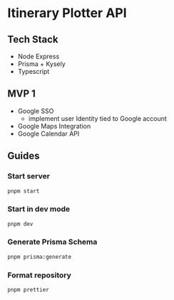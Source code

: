 # Itinerary Plotter API

## Tech Stack

- Node Express
- Prisma + Kysely
- Typescript

## MVP 1

- Google SSO
  - implement user Identity tied to Google account
- Google Maps Integration
- Google Calendar API

## Guides

### Start server

```bash
pnpm start
```

### Start in dev mode

```bash
pnpm dev
```

### Generate Prisma Schema

```bash
pnpm prisma:generate
```

### Format repository

```bash
pnpm prettier
```
